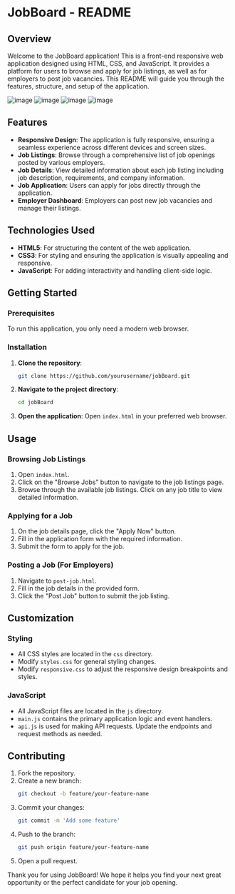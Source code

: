 # JobBoard - README

## Overview
Welcome to the JobBoard application! This is a front-end responsive web application designed using HTML, CSS, and JavaScript. It provides a platform for users to browse and apply for job listings, as well as for employers to post job vacancies. This README will guide you through the features, structure, and setup of the application.

![image](https://github.com/Dishashetty546/JOB-YATRA-/assets/139549917/d7f5e772-f447-44ef-9ae4-c25ba294af39)
![image](https://github.com/Dishashetty546/JOB-YATRA-/assets/139549917/bb13e213-9823-4255-b54d-00f42623e633)
![image](https://github.com/Dishashetty546/JOB-YATRA-/assets/139549917/43c4fa6e-6665-4c23-a8d3-d36d744bac43)
![image](https://github.com/Dishashetty546/JOB-YATRA-/assets/139549917/5c1c4da3-8dfd-47ae-b339-b68098e94bc6)




## Features
- **Responsive Design**: The application is fully responsive, ensuring a seamless experience across different devices and screen sizes.
- **Job Listings**: Browse through a comprehensive list of job openings posted by various employers.
- **Job Details**: View detailed information about each job listing including job description, requirements, and company information.
- **Job Application**: Users can apply for jobs directly through the application.
- **Employer Dashboard**: Employers can post new job vacancies and manage their listings.

## Technologies Used
- **HTML5**: For structuring the content of the web application.
- **CSS3**: For styling and ensuring the application is visually appealing and responsive.
- **JavaScript**: For adding interactivity and handling client-side logic.


## Getting Started
### Prerequisites
To run this application, you only need a modern web browser.

### Installation
1. **Clone the repository**:
    ```sh
    git clone https://github.com/yourusername/jobBoard.git
    ```
2. **Navigate to the project directory**:
    ```sh
    cd jobBoard
    ```
3. **Open the application**:
    Open `index.html` in your preferred web browser.

## Usage
### Browsing Job Listings
1. Open `index.html`.
2. Click on the "Browse Jobs" button to navigate to the job listings page.
3. Browse through the available job listings. Click on any job title to view detailed information.

### Applying for a Job
1. On the job details page, click the "Apply Now" button.
2. Fill in the application form with the required information.
3. Submit the form to apply for the job.

### Posting a Job (For Employers)
1. Navigate to `post-job.html`.
2. Fill in the job details in the provided form.
3. Click the "Post Job" button to submit the job listing.

## Customization
### Styling
- All CSS styles are located in the `css` directory.
- Modify `styles.css` for general styling changes.
- Modify `responsive.css` to adjust the responsive design breakpoints and styles.

### JavaScript
- All JavaScript files are located in the `js` directory.
- `main.js` contains the primary application logic and event handlers.
- `api.js` is used for making API requests. Update the endpoints and request methods as needed.

## Contributing
1. Fork the repository.
2. Create a new branch:
    ```sh
    git checkout -b feature/your-feature-name
    ```
3. Commit your changes:
    ```sh
    git commit -m 'Add some feature'
    ```
4. Push to the branch:
    ```sh
    git push origin feature/your-feature-name
    ```
5. Open a pull request.



Thank you for using JobBoard! We hope it helps you find your next great opportunity or the perfect candidate for your job opening.

